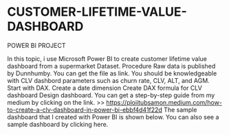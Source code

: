 # CUSTOMER-LIFETIME-VALUE-DASHBOARD
POWER BI PROJECT

In this topic, i use Microsoft Power BI to create customer lifetime value dashboard from a supermarket Dataset.
Procedure
Raw data is published by Dunnhumby. You can get the file as link.
You should be knowledgeable with CLV dashbord parameters such as churn rate, CLV, ALT, and AGM.
Start with DAX.
Create a date dimension
Create DAX formula for CLV dashboard
Design dashboard.
You can get a step-by-step guide from my medium by clicking on the link. >> https://ploiitubsamon.medium.com/how-to-create-a-clv-dashboard-in-power-bi-ebbf4d41f22d
The sample dashboard that I created with Power BI is shown below. You can also see a sample dashboard by clicking here.
